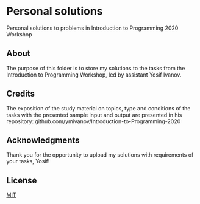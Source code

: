 # Personal solutions

Personal solutions to problems in Introduction to Programming 2020 Workshop
## About

The purpose of this folder is to store my solutions to the tasks from the Introduction to Programming Workshop, led by assistant Yosif Ivanov. 

## Credits
The exposition of the study material on topics, type and conditions of the tasks with the presented sample input and output are presented in his repository: github.com/ymivanov/Introduction-to-Programming-2020

## Acknowledgments
Thank you for the opportunity to upload my solutions with requirements of your tasks, Yosif!

## License
[MIT](https://choosealicense.com/licenses/mit/)
